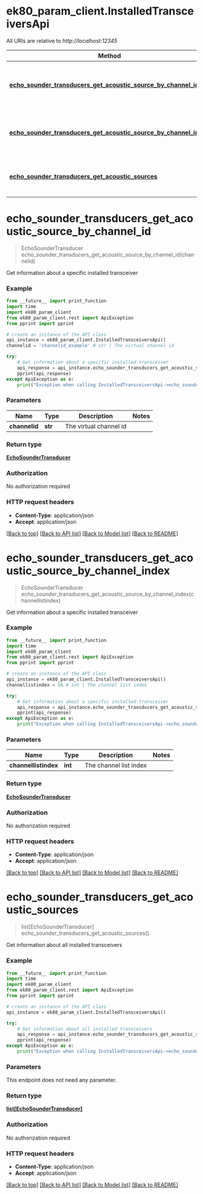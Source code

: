 # ek80_param_client.InstalledTransceiversApi

All URIs are relative to *http://localhost:12345*

Method | HTTP request | Description
------------- | ------------- | -------------
[**echo_sounder_transducers_get_acoustic_source_by_channel_id**](InstalledTransceiversApi.md#echo_sounder_transducers_get_acoustic_source_by_channel_id) | **GET** /api/sounder/installed-transceivers/{channelid} | Get information about a specific installed transceiver
[**echo_sounder_transducers_get_acoustic_source_by_channel_index**](InstalledTransceiversApi.md#echo_sounder_transducers_get_acoustic_source_by_channel_index) | **GET** /api/sounder/installed-transceivers/{channellistindex} | Get information about a specific installed transceiver
[**echo_sounder_transducers_get_acoustic_sources**](InstalledTransceiversApi.md#echo_sounder_transducers_get_acoustic_sources) | **GET** /api/sounder/installed-transceivers | Get information about all installed transceivers


# **echo_sounder_transducers_get_acoustic_source_by_channel_id**
> EchoSounderTransducer echo_sounder_transducers_get_acoustic_source_by_channel_id(channelid)

Get information about a specific installed transceiver

### Example
```python
from __future__ import print_function
import time
import ek80_param_client
from ek80_param_client.rest import ApiException
from pprint import pprint

# create an instance of the API class
api_instance = ek80_param_client.InstalledTransceiversApi()
channelid = 'channelid_example' # str | The virtual channel id

try:
    # Get information about a specific installed transceiver
    api_response = api_instance.echo_sounder_transducers_get_acoustic_source_by_channel_id(channelid)
    pprint(api_response)
except ApiException as e:
    print("Exception when calling InstalledTransceiversApi->echo_sounder_transducers_get_acoustic_source_by_channel_id: %s\n" % e)
```

### Parameters

Name | Type | Description  | Notes
------------- | ------------- | ------------- | -------------
 **channelid** | **str**| The virtual channel id | 

### Return type

[**EchoSounderTransducer**](EchoSounderTransducer.md)

### Authorization

No authorization required

### HTTP request headers

 - **Content-Type**: application/json
 - **Accept**: application/json

[[Back to top]](#) [[Back to API list]](../README.md#documentation-for-api-endpoints) [[Back to Model list]](../README.md#documentation-for-models) [[Back to README]](../README.md)

# **echo_sounder_transducers_get_acoustic_source_by_channel_index**
> EchoSounderTransducer echo_sounder_transducers_get_acoustic_source_by_channel_index(channellistindex)

Get information about a specific installed transceiver

### Example
```python
from __future__ import print_function
import time
import ek80_param_client
from ek80_param_client.rest import ApiException
from pprint import pprint

# create an instance of the API class
api_instance = ek80_param_client.InstalledTransceiversApi()
channellistindex = 56 # int | The channel list index

try:
    # Get information about a specific installed transceiver
    api_response = api_instance.echo_sounder_transducers_get_acoustic_source_by_channel_index(channellistindex)
    pprint(api_response)
except ApiException as e:
    print("Exception when calling InstalledTransceiversApi->echo_sounder_transducers_get_acoustic_source_by_channel_index: %s\n" % e)
```

### Parameters

Name | Type | Description  | Notes
------------- | ------------- | ------------- | -------------
 **channellistindex** | **int**| The channel list index | 

### Return type

[**EchoSounderTransducer**](EchoSounderTransducer.md)

### Authorization

No authorization required

### HTTP request headers

 - **Content-Type**: application/json
 - **Accept**: application/json

[[Back to top]](#) [[Back to API list]](../README.md#documentation-for-api-endpoints) [[Back to Model list]](../README.md#documentation-for-models) [[Back to README]](../README.md)

# **echo_sounder_transducers_get_acoustic_sources**
> list[EchoSounderTransducer] echo_sounder_transducers_get_acoustic_sources()

Get information about all installed transceivers

### Example
```python
from __future__ import print_function
import time
import ek80_param_client
from ek80_param_client.rest import ApiException
from pprint import pprint

# create an instance of the API class
api_instance = ek80_param_client.InstalledTransceiversApi()

try:
    # Get information about all installed transceivers
    api_response = api_instance.echo_sounder_transducers_get_acoustic_sources()
    pprint(api_response)
except ApiException as e:
    print("Exception when calling InstalledTransceiversApi->echo_sounder_transducers_get_acoustic_sources: %s\n" % e)
```

### Parameters
This endpoint does not need any parameter.

### Return type

[**list[EchoSounderTransducer]**](EchoSounderTransducer.md)

### Authorization

No authorization required

### HTTP request headers

 - **Content-Type**: application/json
 - **Accept**: application/json

[[Back to top]](#) [[Back to API list]](../README.md#documentation-for-api-endpoints) [[Back to Model list]](../README.md#documentation-for-models) [[Back to README]](../README.md)

